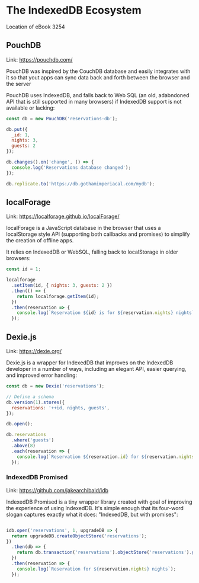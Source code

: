 
# The IndexedDB Ecosystem 
Location of eBook 3254

## PouchDB
Link: https://pouchdb.com/

PouchDB was inspired by the CouchDB database and easily integrates with it so that yout apps can sync data back and
forth between the browser and the server

PouchDB uses IndexedDB, and falls back to Web SQL (an old, adabndoned API that is still supported in many browsers)
if IndexedDB support is not available or lacking:

```js
const db = new PouchDB('reservations-db');

db.put({
  _id: 1,
  nights: 3,
  guests: 2
});

db.changes().on('change', () => {
  console.log('Reservations database changed');
});

db.replicate.to('https://db.gothamimperiacal.com/mydb');

```

## localForage
Link: https://localforage.github.io/localForage/

localForage is a JavaScript database in the browser that uses a localStorage style API (supporting both callbacks and promises) to
simplify the creation of offline apps.

It relies on IndexedDB or WebSQL, falling back to localStorage in older browsers:

```js
const id = 1;

localforage
  .setItem(id, { nights: 3, guests: 2 })
  .then(() => {
    return localforage.getItem(id);
  })
  .then(reservation => {
    console.log(`Reservation ${id} is for ${reservation.nights} nights`);
  });
```

## Dexie.js 
Link: https://dexie.org/

Dexie.js is a wrapper for IndexedDB that improves on the IndexedDB developer in a number of ways, including an elegant
API, easier querying, and improved error handling:

```js
const db = new Dexie('reservations');

// Define a schema
db.version(1).stores({
  reservations: '++id, nights, guests',
});

db.open();

db.reservations
  .where('guests')
  .above(8)
  .each(reservation => {
    console.log(`Reservation ${reservation.id} for ${reservation.nights} nights`);
  });
```

### IndexedDB Promised
Link: https://github.com/jakearchibald/idb

IndexedDB Promised is a tiny wrapper library created with goal of improving the experience of using IndexedDB. 
It's simple enough that its four-word slogan captures exactly what it does: "IndexedDB, but with promises":

```js

idb.open('reservations', 1, upgradeDB => {
  return upgradeDB.createObjectStore('reservations');
})
  .then(db => {
    return db.transaction('reservations').objectStore('reservations').get(1);
  })
  .then(reservation => {
    console.log(`Reservation for ${reservation.nights} nights`);
  });
```
